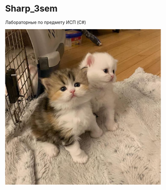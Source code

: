 # Sharp_3sem
Лабораторные по предмету ИСП (C#)

![alt text](https://github.com/AntonNov/Sharp_3sem/blob/main/lab2/mems/au3SjGs-MkU.jpg)
